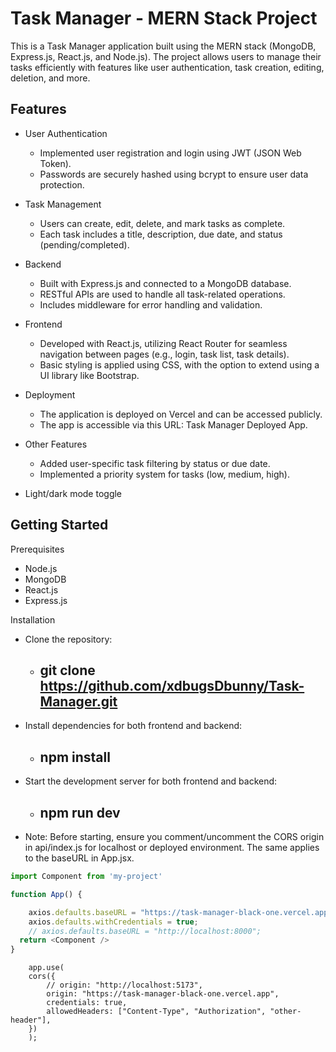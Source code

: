 
# Task Manager - MERN Stack Project


This is a Task Manager application built using the MERN stack (MongoDB, Express.js, React.js, and Node.js). The project allows users to manage their tasks efficiently with features like user authentication, task creation, editing, deletion, and more.


## Features

- User Authentication
    - Implemented user registration and login using JWT (JSON Web Token).
    - Passwords are securely hashed using bcrypt to ensure user data protection.
- Task Management
    - Users can create, edit, delete, and mark tasks as complete.
    - Each task includes a title, description, due date, and status (pending/completed).
- Backend
    - Built with Express.js and connected to a MongoDB database.
    - RESTful APIs are used to handle all task-related operations.
    - Includes middleware for error handling and validation.
- Frontend
    - Developed with React.js, utilizing React Router for seamless navigation between pages (e.g., login, task list, task details).
    - Basic styling is applied using CSS, with the option to extend using a UI library like Bootstrap.
- Deployment
    - The application is deployed on Vercel and can be accessed publicly.
    - The app is accessible via this URL: Task Manager Deployed App.
- Other Features
    - Added user-specific task filtering by status or due date.
    - Implemented a priority system for tasks (low, medium, high).
    
- Light/dark mode toggle
## Getting Started

Prerequisites
- Node.js
- MongoDB
- React.js
- Express.js

Installation
- Clone the repository:
    - git clone https://github.com/xdbugsDbunny/Task-Manager.git
        -  

- Install dependencies for both frontend and backend:
    - npm install
        -

- Start the development server for both frontend and backend:
    - npm run dev
        -

- Note: Before starting, ensure you comment/uncomment the CORS origin in api/index.js for localhost or deployed environment. The same applies to the baseURL in App.jsx.
    
```javascript
import Component from 'my-project'

function App() {

    axios.defaults.baseURL = "https://task-manager-black-one.vercel.app";
    axios.defaults.withCredentials = true;
    // axios.defaults.baseURL = "http://localhost:8000";
  return <Component />
}
```

```javascrpit
    app.use(
    cors({
        // origin: "http://localhost:5173",
        origin: "https://task-manager-black-one.vercel.app",
        credentials: true,
        allowedHeaders: ["Content-Type", "Authorization", "other-header"],
    })
    );

```

